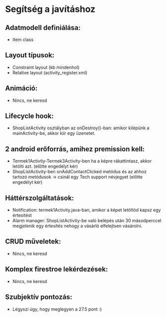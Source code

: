 # Segítség a javításhoz
## Adatmodell definiálása:
- Item class
## Layout típusok:
- Constraint layout (kb mindenhol)
- Relative layout (activity_register.xml)
## Animáció:
- Nincs, ne keresd
## Lifecycle hook: 
- ShopListActivity osztályban az onDestroy()-ban: amikor kilépünk a mainActivity-be, akkor kiír egy üzenetet. 
## 2 android erőforrás, amihez premission kell:
- Termek1Activtiy-Termek3Activity-ben ha a képre rákattintasz, akkor letölti azt. (előtte engedélyt kér) 
- ShopListActivity-ben onAddContactClicked metódus és az ahhoz tartozó metódusok -> csinál egy Tech support névjegyet (előtte engedélyt kér)
## Háttérszolgáltatások:
- Notification: termek1Activity.java-ban, amikor a képet letöltöd kapsz egy értesítést
- Alarm manager: ShopListActivity-be való belépés után 30 másodperccel megjelenik egy értesítés nehogy a vásárló elfelejtsen vásárolni. 
## CRUD műveletek:
- Nincs, ne keresd
## Komplex firestroe lekérdezések:
- Nincs, ne keresd
## Szubjektív pontozás:
- Légyszi úgy, hogy meglegyen a 27.5 pont :)

